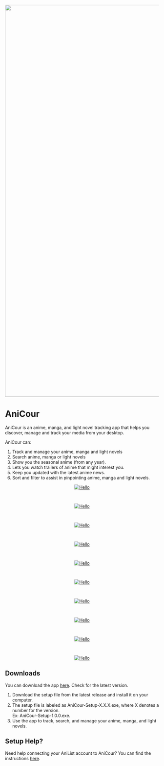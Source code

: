 <p align="center"><a href="#"><img src="https://github.com/ReStartQ/anicour/blob/main/images/banner/AniCour.png" alt="Hello" width="1280"/></a></p>

# AniCour
AniCour is an anime, manga, and light novel tracking app that helps you discover, manage and track your media from your desktop. 
<Br />


AniCour can: <Br />
1) Track and manage your anime, manga and light novels
2) Search anime, manga or light novels
3) Show you the seasonal anime (from any year).
4) Lets you watch trailers of anime that might interest you.
5) Keep you updated with the latest anime news.
6) Sort and filter to assist in pinpointing anime, manga and light novels.

<p align="center"><a href="#"><img src="https://github.com/ReStartQ/anicour/blob/main/images/readme/AniCourGridView.png" alt="Hello" /></a></p>
<br>
<p align="center"><a href="#"><img src="https://github.com/ReStartQ/anicour/blob/main/images/readme/AniCourCompactFiltered.jpg" alt="Hello" /></a></p>
<br>
<p align="center"><a href="#"><img src="https://github.com/ReStartQ/anicour/blob/main/images/readme/AniCourListView.png" alt="Hello" /></a></p>
<br>
<p align="center"><a href="#"><img src="https://github.com/ReStartQ/anicour/blob/main/images/readme/AniCourContextMenu.png" alt="Hello" /></a></p>
<br>
<p align="center"><a href="#"><img src="https://github.com/ReStartQ/anicour/blob/main/images/readme/AniCourAdvancedInfo2.png" alt="Hello" /></a></p>
<br>
<p align="center"><a href="#"><img src="https://github.com/ReStartQ/anicour/blob/main/images/readme/AniCourTrailer.png" alt="Hello" /></a></p>
<br>
<p align="center"><a href="#"><img src="https://github.com/ReStartQ/anicour/blob/main/images/readme/AniCourSearch.png" alt="Hello" /></a></p>
<br>
<p align="center"><a href="#"><img src="https://github.com/ReStartQ/anicour/blob/main/images/readme/AniCourSeasons.png" alt="Hello" /></a></p>
<br>
<p align="center"><a href="#"><img src="https://github.com/ReStartQ/anicour/blob/main/images/readme/AniCourNews3.png" alt="Hello" /></a></p>
<br>
<p align="center"><a href="#"><img src="https://github.com/ReStartQ/anicour/blob/main/images/readme/AniCourNewsAdvanced.png" alt="Hello" /></a></p>

## Downloads
You can download the app [here](https://github.com/ReStartQ/AniCour/releases). Check for the latest version. 
<br>
1) Download the setup file from the latest release and install it on your computer.
2) The setup file is labeled as AniCour-Setup-X.X.X.exe, where X denotes a number for the version.
   <br/> Ex: AniCour-Setup-1.0.0.exe.
3) Use the app to track, search, and manage your anime, manga, and light novels.

## Setup Help?
Need help connecting your AniList account to AniCour? You can find the instructions [here](https://github.com/ReStartQ/anicour/blob/main/help/Setup.md). 

